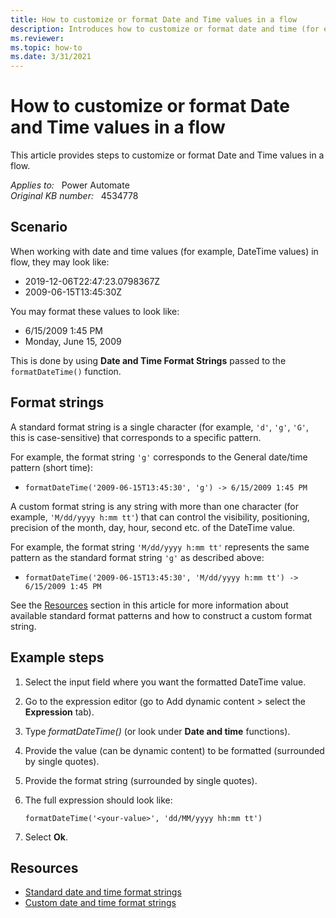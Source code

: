 ```yaml
---
title: How to customize or format Date and Time values in a flow
description: Introduces how to customize or format date and time (for example, DateTime) values in a flow.
ms.reviewer: 
ms.topic: how-to
ms.date: 3/31/2021
---
```

# How to customize or format Date and Time values in a flow

This article provides steps to customize or format Date and Time values in a flow.

_Applies to:_ &nbsp; Power Automate  
_Original KB number:_ &nbsp; 4534778

## Scenario

When working with date and time values (for example, DateTime values) in flow, they may look like:

- 2019-12-06T22:47:23.0798367Z
- 2009-06-15T13:45:30Z

You may format these values to look like:

- 6/15/2009 1:45 PM
- Monday, June 15, 2009

This is done by using **Date and Time Format Strings** passed to the `formatDateTime()` function.

## Format strings

A standard format string is a single character (for example, `'d'`, `'g'`, `'G'`, this is case-sensitive) that corresponds to a specific pattern.

For example, the format string `'g'` corresponds to the General date/time pattern (short time):

- `formatDateTime('2009-06-15T13:45:30', 'g') -> 6/15/2009 1:45 PM`

A custom format string is any string with more than one character (for example, `'M/dd/yyyy h:mm tt'`) that can control the visibility, positioning, precision of the month, day, hour, second etc. of the DateTime value.

For example, the format string `'M/dd/yyyy h:mm tt'` represents the same pattern as the standard format string `'g'` as described above:

- `formatDateTime('2009-06-15T13:45:30', 'M/dd/yyyy h:mm tt') -> 6/15/2009 1:45 PM`

See the [Resources](#resources) section in this article for more information about available standard format patterns and how to construct a custom format string.

## Example steps

1. Select the input field where you want the formatted DateTime value.
2. Go to the expression editor (go to Add dynamic content > select the **Expression** tab).
3. Type *formatDateTime()* (or look under **Date and time** functions).
4. Provide the value (can be dynamic content) to be formatted (surrounded by single quotes).
5. Provide the format string (surrounded by single quotes).
6. The full expression should look like:

   `formatDateTime('<your-value>', 'dd/MM/yyyy hh:mm tt')`

7. Select **Ok**.

## Resources

- [Standard date and time format strings](/dotnet/standard/base-types/standard-date-and-time-format-strings#Resources#Resource)
- [Custom date and time format strings](/dotnet/standard/base-types/custom-date-and-time-format-strings)
